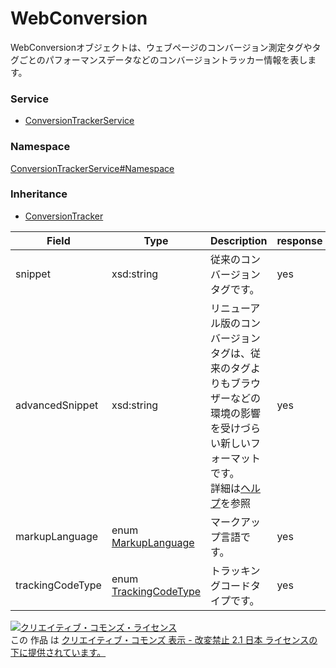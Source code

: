 # WebConversion
WebConversionオブジェクトは、ウェブページのコンバージョン測定タグやタグごとのパフォーマンスデータなどのコンバージョントラッカー情報を表します。
### Service
+ [ConversionTrackerService](../../services/ConversionTrackerService.md)

### Namespace
[ConversionTrackerService#Namespace](../../services/ConversionTrackerService.md#namespace)

### Inheritance
+ [ConversionTracker](ConversionTracker.md)

| Field | Type | Description | response | add | set |
| ----- | ---- | ----------- | -------- | --------- | --------- |
| snippet | xsd:string | 従来のコンバージョンタグです。 | yes | Ignore | Ignore |
| advancedSnippet | xsd:string | リニューアル版のコンバージョンタグは、従来のタグよりもブラウザーなどの環境の影響を受けづらい新しいフォーマットです。<br/> 詳細は[ヘルプ](https://support-marketing.yahoo.co.jp/promotionalads/ss/articledetail?lan=ja&aid=1159)を参照 | yes | Ignore | Ignore |
| markupLanguage | enum [MarkupLanguage](./MarkupLanguage.md) | マークアップ言語です。 | yes | Requirement | Optional<br>Updatable |
| trackingCodeType | enum [TrackingCodeType](./TrackingCodeType.md) | トラッキングコードタイプです。 | yes | Requirement | Optional<br>Updatable |

<a rel="license" href="http://creativecommons.org/licenses/by-nd/2.1/jp/"><img alt="クリエイティブ・コモンズ・ライセンス" style="border-width:0" src="https://i.creativecommons.org/l/by-nd/2.1/jp/88x31.png" /></a><br />この 作品 は <a rel="license" href="http://creativecommons.org/licenses/by-nd/2.1/jp/">クリエイティブ・コモンズ 表示 - 改変禁止 2.1 日本 ライセンスの下に提供されています。</a>
